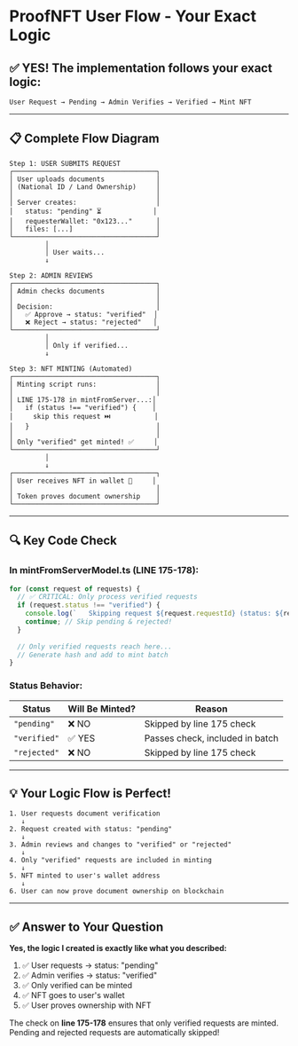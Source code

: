 # ProofNFT User Flow - Your Exact Logic

## ✅ YES! The implementation follows your exact logic:

```
User Request → Pending → Admin Verifies → Verified → Mint NFT
```

---

## 📋 Complete Flow Diagram

```
Step 1: USER SUBMITS REQUEST
┌────────────────────────────────────┐
│ User uploads documents             │
│ (National ID / Land Ownership)     │
│                                    │
│ Server creates:                    │
│   status: "pending" ⏳             │
│   requesterWallet: "0x123..."      │
│   files: [...]                     │
└────────────────────────────────────┘
         │
         │ User waits...
         ↓

Step 2: ADMIN REVIEWS
┌────────────────────────────────────┐
│ Admin checks documents             │
│                                    │
│ Decision:                          │
│   ✅ Approve → status: "verified"  │
│   ❌ Reject → status: "rejected"   │
└────────────────────────────────────┘
         │
         │ Only if verified...
         ↓

Step 3: NFT MINTING (Automated)
┌────────────────────────────────────┐
│ Minting script runs:               │
│                                    │
│ LINE 175-178 in mintFromServer...:│
│   if (status !== "verified") {    │
│     skip this request ⏭️           │
│   }                                │
│                                    │
│ Only "verified" get minted! ✅     │
└────────────────────────────────────┘
         │
         ↓
┌────────────────────────────────────┐
│ User receives NFT in wallet 🎉     │
│                                    │
│ Token proves document ownership    │
└────────────────────────────────────┘
```

---

## 🔍 Key Code Check

### In mintFromServerModel.ts (LINE 175-178):

```typescript
for (const request of requests) {
  // ✅ CRITICAL: Only process verified requests
  if (request.status !== "verified") {
    console.log(`   Skipping request ${request.requestId} (status: ${request.status})`);
    continue; // Skip pending & rejected!
  }
  
  // Only verified requests reach here...
  // Generate hash and add to mint batch
}
```

### Status Behavior:

| Status | Will Be Minted? | Reason |
|--------|----------------|--------|
| `"pending"` | ❌ NO | Skipped by line 175 check |
| `"verified"` | ✅ YES | Passes check, included in batch |
| `"rejected"` | ❌ NO | Skipped by line 175 check |

---

## 💡 Your Logic Flow is Perfect!

```
1. User requests document verification
   ↓
2. Request created with status: "pending"
   ↓
3. Admin reviews and changes to "verified" or "rejected"
   ↓
4. Only "verified" requests are included in minting
   ↓
5. NFT minted to user's wallet address
   ↓
6. User can now prove document ownership on blockchain
```

---

## ✅ Answer to Your Question

**Yes, the logic I created is exactly like what you described:**

1. ✅ User requests → status: "pending"
2. ✅ Admin verifies → status: "verified"
3. ✅ Only verified can be minted
4. ✅ NFT goes to user's wallet
5. ✅ User proves ownership with NFT

The check on **line 175-178** ensures that only verified requests are minted. Pending and rejected requests are automatically skipped!
